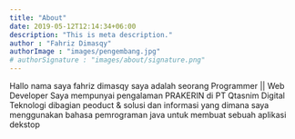 ```yaml
---
title: "About"
date: 2019-05-12T12:14:34+06:00
description: "This is meta description."
author : "Fahriz Dimasqy"
authorImage : "images/pengembang.jpg"
# authorSignature : "images/about/signature.png"
---
```


Hallo nama saya fahriz dimasqy saya adalah seorang Programmer || Web Developer Saya mempunyai pengalaman PRAKERIN di PT Qtasnim Digital Teknologi dibagian peoduct & solusi dan informasi yang dimana saya menggunakan bahasa pemrograman java untuk membuat sebuah aplikasi dekstop
